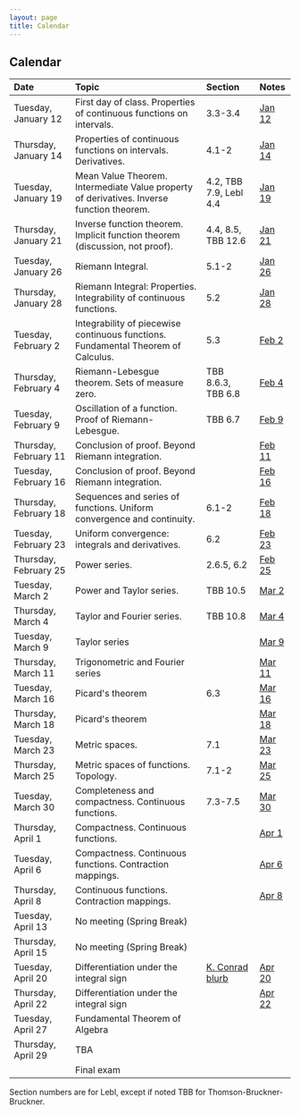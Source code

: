 ```yaml
---
layout: page
title: Calendar
---
```


## Calendar

| Date | Topic | Section | Notes |
| :--- | :--- | :--- | :--- |
| Tuesday, January 12 | First day of class. Properties of continuous functions on intervals. | 3.3-3.4 | [Jan 12](https://drive.google.com/file/d/1410iFs9I5Pr5CKTy7R1Pr0QZOPVL3s6O/view?usp=sharing) |
| Thursday, January 14 | Properties of continuous functions on intervals. Derivatives. | 4.1-2 | [Jan 14](https://drive.google.com/file/d/1tDFMOr7RvtBHilOyWxJtTcVv2QWp8K7a/view?usp=sharing) |
| Tuesday, January 19 | Mean Value Theorem. Intermediate Value property of derivatives. Inverse function theorem. | 4.2, TBB 7.9, Lebl 4.4 | [Jan 19](https://drive.google.com/file/d/1px7oNNiTcoo5t5929KonxtjlDXNDpI2e/view?usp=sharing) |
| Thursday, January 21 | Inverse function theorem. Implicit function theorem (discussion, not proof). | 4.4, 8.5, TBB 12.6 | [Jan 21](https://drive.google.com/file/d/1q-fRyq1k-oJOBZ84HILjFjSs-0deetuT/view?usp=sharing) |
| Tuesday, January 26 | Riemann Integral. | 5.1-2 | [Jan 26](https://drive.google.com/file/d/1ZEje3PK9W1VKe53qC_mALwggeeWWRJJM/view?usp=sharing) |
| Thursday, January 28 | Riemann Integral: Properties. Integrability of continuous functions. | 5.2 | [Jan 28](https://drive.google.com/file/d/1q409cCyUCiaFdqRsh7Zc60K7Gk5GMRGO/view?usp=sharing) |
| Tuesday, February 2 | Integrability of piecewise continuous functions. Fundamental Theorem of Calculus. | 5.3 | [Feb 2](https://drive.google.com/file/d/1q4JYLSBvJRXwWSSkNgU4Er1CEOC_O_sn/view?usp=sharing) |
| Thursday, February 4 | Riemann-Lebesgue theorem. Sets of measure zero. | TBB 8.6.3, TBB 6.8 | [Feb 4](https://drive.google.com/file/d/1q4xvoUxjXCG01OAlqa9DwDI1idLjC_Bz/view?usp=sharing) |
| Tuesday, February 9 | Oscillation of a function. Proof of Riemann-Lebesgue. | TBB 6.7 | [Feb 9](https://drive.google.com/file/d/1qBuU22VNvhg2JxgA1fJ3PgFbU-LcswEr/view?usp=sharing) |
| Thursday, February 11 | Conclusion of proof. Beyond Riemann integration. | | [Feb 11](https://drive.google.com/file/d/1qRA5mEUkZEhPSlfWw667XERzzAq4YBNZ/view?usp=sharing) |
| Tuesday, February 16 | Conclusion of proof. Beyond Riemann integration. | | [Feb 16](https://drive.google.com/file/d/1qSOLy-tIQGDHvqWxhhrIMk_Tonkp10oa/view?usp=sharing) |
| Thursday, February 18 | Sequences and series of functions. Uniform convergence and continuity. | 6.1-2 | [Feb 18](https://drive.google.com/file/d/1q_2huzHOalO9uE11CkwXN7_BaBNM_A96/view?usp=sharing) |
| Tuesday, February 23 | Uniform convergence: integrals and derivatives. | 6.2 | [Feb 23](https://drive.google.com/file/d/1qd0ON5KK83eXdCTMSiaMnidDuLpw44KP/view?usp=sharing) |
| Thursday, February 25 | Power series. | 2.6.5, 6.2 | [Feb 25](https://drive.google.com/file/d/1qhOSFnlBEj59zkIzXpJsF7ZWjTFSKT2B/view?usp=sharing) |
| Tuesday, March 2 | Power and Taylor series. | TBB 10.5 | [Mar 2](https://drive.google.com/file/d/1r9qMfq1JRSipFOD8ULI4g6Nho_-nbxbL/view?usp=sharing) |
| Thursday, March 4 | Taylor and Fourier series. | TBB 10.8 | [Mar 4](https://drive.google.com/file/d/1rJ1FTPvW1JJr_49rM7YYKMCTqLRmzABF/view?usp=sharing) |
| Tuesday, March 9 | Taylor series | | [Mar 9](https://drive.google.com/file/d/1-KU46mHDlgFwVUrUHMpGiczOHhE8O5Te/view?usp=sharing) |
| Thursday, March 11 | Trigonometric and Fourier series | | [Mar 11](https://drive.google.com/file/d/1-EvLVDKrufJgom2iEToV4rDwEjLobMOi/view?usp=sharing) |
| Tuesday, March 16 | Picard's theorem | 6.3 | [Mar 16](https://drive.google.com/file/d/1-K6UJtKSJjAWhTF49PxmsyS3dB2a4-Ae/view?usp=sharing) |
| Thursday, March 18 | Picard's theorem | | [Mar 18](https://drive.google.com/file/d/1-RooqSyZ1SbDT_T0PhlwnZsD-1NcdD0o/view?usp=sharing) |
| Tuesday, March 23 | Metric spaces. | 7.1 | [Mar 23](https://drive.google.com/file/d/1-kPkSHwL1fOa7sB2IL8GNLaGaUPuetBL/view?usp=sharing) |
| Thursday, March 25 | Metric spaces of functions. Topology. | 7.1-2 | [Mar 25](https://drive.google.com/file/d/1-niGTJxlhR1yrwYkTWQeVMkqoGAGmQpn/view?usp=sharing) |
| Tuesday, March 30 | Completeness and compactness. Continuous functions. | 7.3-7.5 | [Mar 30](https://drive.google.com/file/d/1-wFg9xNjJ44k6xQYkicyFuJCjBlZ9VRe/view?usp=sharing) |
| Thursday, April 1 | Compactness. Continuous functions. | | [Apr 1](https://drive.google.com/file/d/101m2ae86aD7jNO6_1kapDaEL5MYH2ZT7/view?usp=sharing) |
| Tuesday, April 6 | Compactness. Continuous functions. Contraction mappings. | | [Apr 6](https://drive.google.com/file/d/104hV963JVDf5HPh9rJL-8mJIWlb4_-rc/view?usp=sharing) |
| Thursday, April 8 | Continuous functions. Contraction mappings. | | [Apr 8](https://drive.google.com/file/d/107Cd_0C6uOwB10YPJWtEIUEhUB8LptpO/view?usp=sharing) |
| Tuesday, April 13 | No meeting (Spring Break) |
| Thursday, April 15 | No meeting (Spring Break) |
| Tuesday, April 20 | Differentiation under the integral sign | [K. Conrad blurb](https://kconrad.math.uconn.edu/blurbs/analysis/diffunderint.pdf) | [Apr 20](https://drive.google.com/file/d/10M0JPp8WEubKXSiMOa9u6EDd7_jqKU_y/view?usp=sharing) |
| Thursday, April 22 | Differentiation under the integral sign | | [Apr 22](https://drive.google.com/file/d/10NhHJydxLxGdgJquLJnb_OcWHTW8fKbG/view?usp=sharing) |
| Tuesday, April 27 | Fundamental Theorem of Algebra |
| Thursday, April 29 | TBA |
|  | Final exam |

Section numbers are for Lebl, except if noted TBB for Thomson-Bruckner-Bruckner.